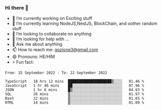 ### Hi there 👋

<!--
**charlieScript/charlieScript** is a ✨ _special_ ✨ repository because its `README.md` (this file) appears on your GitHub profile.

Here are some ideas to get you started: -->

- 🔭 I’m currently working on Exciting stuff
- 🌱 I’m currently learning NodeJS,NestJS, BlockChain, and oother random stuff
- 👯 I’m looking to collaborate on anything
- 🤔 I’m looking for help with ...
- 💬 Ask me about anything
- 📫 How to reach me: gozione3@gmail.com
- 😄 Pronouns: HE/HIM
- ⚡ Fun fact: 
<!--START_SECTION:waka-->

```text
From: 15 September 2022 - To: 22 September 2022

TypeScript   18 hrs 12 mins  ████████████████████▒░░░░   81.46 %
JavaScript   1 hr 46 mins    ██░░░░░░░░░░░░░░░░░░░░░░░   07.96 %
JSON         1 hr 6 mins     █▒░░░░░░░░░░░░░░░░░░░░░░░   04.93 %
SQL          26 mins         ▒░░░░░░░░░░░░░░░░░░░░░░░░   01.97 %
Bash         22 mins         ▒░░░░░░░░░░░░░░░░░░░░░░░░   01.65 %
HTML         14 mins         ▒░░░░░░░░░░░░░░░░░░░░░░░░   01.09 %
```

<!--END_SECTION:waka-->
